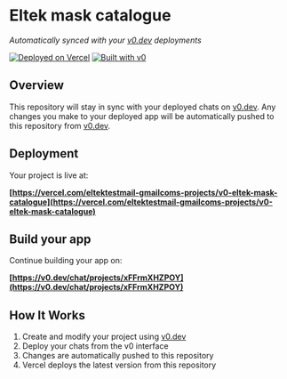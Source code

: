 # Eltek mask catalogue

*Automatically synced with your [v0.dev](https://v0.dev) deployments*

[![Deployed on Vercel](https://img.shields.io/badge/Deployed%20on-Vercel-black?style=for-the-badge&logo=vercel)](https://vercel.com/eltektestmail-gmailcoms-projects/v0-eltek-mask-catalogue)
[![Built with v0](https://img.shields.io/badge/Built%20with-v0.dev-black?style=for-the-badge)](https://v0.dev/chat/projects/xFFrmXHZPOY)

## Overview

This repository will stay in sync with your deployed chats on [v0.dev](https://v0.dev).
Any changes you make to your deployed app will be automatically pushed to this repository from [v0.dev](https://v0.dev).

## Deployment

Your project is live at:

**[https://vercel.com/eltektestmail-gmailcoms-projects/v0-eltek-mask-catalogue](https://vercel.com/eltektestmail-gmailcoms-projects/v0-eltek-mask-catalogue)**

## Build your app

Continue building your app on:

**[https://v0.dev/chat/projects/xFFrmXHZPOY](https://v0.dev/chat/projects/xFFrmXHZPOY)**

## How It Works

1. Create and modify your project using [v0.dev](https://v0.dev)
2. Deploy your chats from the v0 interface
3. Changes are automatically pushed to this repository
4. Vercel deploys the latest version from this repository
